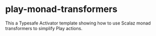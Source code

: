 play-monad-transformers
===

This a Typesafe Activator template showing how to use Scalaz monad transformers to simplify Play actions.